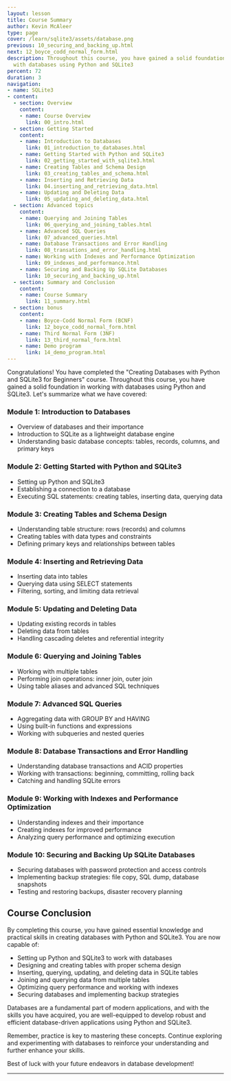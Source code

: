 ```yaml
---
layout: lesson
title: Course Summary
author: Kevin McAleer
type: page
cover: /learn/sqlite3/assets/database.png
previous: 10_securing_and_backing_up.html
next: 12_boyce_codd_normal_form.html
description: Throughout this course, you have gained a solid foundation in working
  with databases using Python and SQLite3
percent: 72
duration: 3
navigation:
- name: SQLite3
- content:
  - section: Overview
    content:
    - name: Course Overview
      link: 00_intro.html
  - section: Getting Started
    content:
    - name: Introduction to Databases
      link: 01_introduction_to_databases.html
    - name: Getting Started with Python and SQLite3
      link: 02_getting_started_with_sqlite3.html
    - name: Creating Tables and Schema Design
      link: 03_creating_tables_and_schema.html
    - name: Inserting and Retrieving Data
      link: 04.inserting_and_retrieving_data.html
    - name: Updating and Deleting Data
      link: 05_updating_and_deleting_data.html
  - section: Advanced topics
    content:
    - name: Querying and Joining Tables
      link: 06_querying_and_joining_tables.html
    - name: Advanced SQL Queries
      link: 07_advanced_queries.html
    - name: Database Transactions and Error Handling
      link: 08_transations_and_error_handling.html
    - name: Working with Indexes and Performance Optimization
      link: 09_indexes_and_performance.html
    - name: Securing and Backing Up SQLite Databases
      link: 10_securing_and_backing_up.html
  - section: Summary and Conclusion
    content:
    - name: Course Summary
      link: 11_summary.html
  - section: bonus
    content:
    - name: Boyce-Codd Normal Form (BCNF)
      link: 12_boyce_codd_normal_form.html
    - name: Third Normal Form (3NF)
      link: 13_third_normal_form.html
    - name: Demo program
      link: 14_demo_program.html
---
```



Congratulations! You have completed the "Creating Databases with Python and SQLite3 for Beginners" course. Throughout this course, you have gained a solid foundation in working with databases using Python and SQLite3. Let's summarize what we have covered:

### Module 1: Introduction to Databases
- Overview of databases and their importance
- Introduction to SQLite as a lightweight database engine
- Understanding basic database concepts: tables, records, columns, and primary keys

### Module 2: Getting Started with Python and SQLite3
- Setting up Python and SQLite3
- Establishing a connection to a database
- Executing SQL statements: creating tables, inserting data, querying data

### Module 3: Creating Tables and Schema Design
- Understanding table structure: rows (records) and columns
- Creating tables with data types and constraints
- Defining primary keys and relationships between tables

### Module 4: Inserting and Retrieving Data
- Inserting data into tables
- Querying data using SELECT statements
- Filtering, sorting, and limiting data retrieval

### Module 5: Updating and Deleting Data
- Updating existing records in tables
- Deleting data from tables
- Handling cascading deletes and referential integrity

### Module 6: Querying and Joining Tables
- Working with multiple tables
- Performing join operations: inner join, outer join
- Using table aliases and advanced SQL techniques

### Module 7: Advanced SQL Queries
- Aggregating data with GROUP BY and HAVING
- Using built-in functions and expressions
- Working with subqueries and nested queries

### Module 8: Database Transactions and Error Handling
- Understanding database transactions and ACID properties
- Working with transactions: beginning, committing, rolling back
- Catching and handling SQLite errors

### Module 9: Working with Indexes and Performance Optimization
- Understanding indexes and their importance
- Creating indexes for improved performance
- Analyzing query performance and optimizing execution

### Module 10: Securing and Backing Up SQLite Databases
- Securing databases with password protection and access controls
- Implementing backup strategies: file copy, SQL dump, database snapshots
- Testing and restoring backups, disaster recovery planning

## Course Conclusion

By completing this course, you have gained essential knowledge and practical skills in creating databases with Python and SQLite3. You are now capable of:

- Setting up Python and SQLite3 to work with databases
- Designing and creating tables with proper schema design
- Inserting, querying, updating, and deleting data in SQLite tables
- Joining and querying data from multiple tables
- Optimizing query performance and working with indexes
- Securing databases and implementing backup strategies

Databases are a fundamental part of modern applications, and with the skills you have acquired, you are well-equipped to develop robust and efficient database-driven applications using Python and SQLite3.

Remember, practice is key to mastering these concepts. Continue exploring and experimenting with databases to reinforce your understanding and further enhance your skills.

Best of luck with your future endeavors in database development!

---
